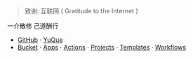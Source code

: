 > 致谢: 互联网 ( Gratitude to the Internet )

一介散修 己道酬行

* [GitHub](https://github.com/gendloop)
  $\cdot$ [YuQue](https://github.com/gendloop)
* [Bucket](https://github.com/gendloop/gendloopBucket)
  $\cdot$ [Apps](https://github.com/gendloop/gendloopApps)
  $\cdot$ [Actions](https://github.com/gendloop/gendloopActions)
  $\cdot$ [Projects](https://github.com/gendloop/gendloopProjects)
  $\cdot$ [Templates](https://github.com/gendloop/gendloopTemplates)
  $\cdot$ [Workflows](https://github.com/gendloop/gendloopWorkflows) 

<!--
**gendloop/gendloop** is a ✨ _special_ ✨ repository because its `README.md` (this file) appears on your GitHub profile.

Here are some ideas to get you started:

- 🔭 I’m currently working on ...
- 🌱 I’m currently learning ...
- 👯 I’m looking to collaborate on ...
- 🤔 I’m looking for help with ...
- 💬 Ask me about ...
- 📫 How to reach me: ...
- 😄 Pronouns: ...
- ⚡ Fun fact: ...
-->
